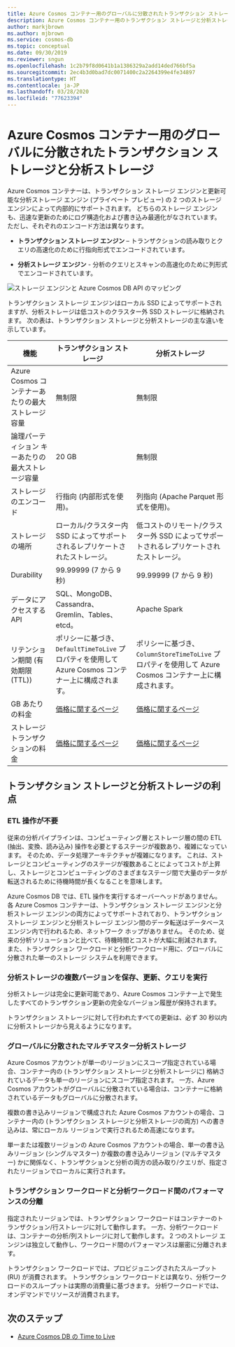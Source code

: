 ```yaml
---
title: Azure Cosmos コンテナー用のグローバルに分散されたトランザクション ストレージと分析ストレージ (プライベート プレビュー)
description: Azure Cosmos コンテナー用のトランザクション ストレージと分析ストレージの概要と、その構成オプションについて説明します。
author: markjbrown
ms.author: mjbrown
ms.service: cosmos-db
ms.topic: conceptual
ms.date: 09/30/2019
ms.reviewer: sngun
ms.openlocfilehash: 1c2b79f8d0641b1a1386329a2add14ded766bf5a
ms.sourcegitcommit: 2ec4b3d0bad7dc0071400c2a2264399e4fe34897
ms.translationtype: HT
ms.contentlocale: ja-JP
ms.lasthandoff: 03/28/2020
ms.locfileid: "77623394"
---
```

# <a name="globally-distributed-transactional-and-analytical-storage-for-azure-cosmos-containers"></a>Azure Cosmos コンテナー用のグローバルに分散されたトランザクション ストレージと分析ストレージ

Azure Cosmos コンテナーは、トランザクション ストレージ エンジンと更新可能な分析ストレージ エンジン (プライベート プレビュー) の 2 つのストレージ エンジンによって内部的にサポートされます。 どちらのストレージ エンジンも、迅速な更新のためにログ構造化および書き込み最適化がなされています。 ただし、それぞれのエンコード方法は異なります。

* **トランザクション ストレージ エンジン** – トランザクションの読み取りとクエリの高速化のために行指向形式でエンコードされています。

* **分析ストレージ エンジン** - 分析のクエリとスキャンの高速化のために列形式でエンコードされています。

![ストレージ エンジンと Azure Cosmos DB API のマッピング](./media/globally-distributed-transactional-analytical-storage/storage-engines-api-mapping.png)

トランザクション ストレージ エンジンはローカル SSD によってサポートされますが、分析ストレージは低コストのクラスター外 SSD ストレージに格納されます。 次の表は、トランザクション ストレージと分析ストレージの主な違いを示しています。


|機能  |トランザクション ストレージ  |分析ストレージ |
|---------|---------|---------|
|Azure Cosmos コンテナーあたりの最大ストレージ容量 |   無制限      |    無制限     |
|論理パーティション キーあたりの最大ストレージ容量   |   20 GB      |   無制限      |
|ストレージのエンコード  |   行指向 (内部形式を使用)。   |   列指向 (Apache Parquet 形式を使用)。 |
|ストレージの場所 |   ローカル/クラスター内 SSD によってサポートされるレプリケートされたストレージ。 |  低コストのリモート/クラスター外 SSD によってサポートされるレプリケートされたストレージ。       |
|Durability  |    99.99999 (7 から 9 秒)     |  99.99999 (7 から 9 秒)       |
|データにアクセスする API  |   SQL、MongoDB、Cassandra、Gremlin、Tables、etcd。       | Apache Spark         |
|リテンション期間 (有効期限 (TTL))   |  ポリシーに基づき、`DefaultTimeToLive` プロパティを使用して Azure Cosmos コンテナー上に構成されます。       |   ポリシーに基づき、`ColumnStoreTimeToLive` プロパティを使用して Azure Cosmos コンテナー上に構成されます。      |
|GB あたりの料金    |   [価格に関するページ](https://azure.microsoft.com/pricing/details/cosmos-db/)     |   [価格に関するページ](https://azure.microsoft.com/pricing/details/cosmos-db/)        |
|ストレージ トランザクションの料金    |  [価格に関するページ](https://azure.microsoft.com/pricing/details/cosmos-db/)         |   [価格に関するページ](https://azure.microsoft.com/pricing/details/cosmos-db/)        |

## <a name="benefits-of-transactional-and-analytical-storage"></a>トランザクション ストレージと分析ストレージの利点

### <a name="no-etl-operations"></a>ETL 操作が不要

従来の分析パイプラインは、コンピューティング層とストレージ層の間の ETL (抽出、変換、読み込み) 操作を必要とするステージが複数あり、複雑になっています。 そのため、データ処理アーキテクチャが複雑になります。 これは、ストレージとコンピューティングのステージが複数あることによってコストが上昇し、ストレージとコンピューティングのさまざまなステージ間で大量のデータが転送されるために待機時間が長くなることを意味します。  

Azure Cosmos DB では、ETL 操作を実行するオーバーヘッドがありません。 各 Azure Cosmos コンテナーは、トランザクション ストレージ エンジンと分析ストレージ エンジンの両方によってサポートされており、トランザクション ストレージ エンジンと分析ストレージ エンジン間のデータ転送はデータベース エンジン内で行われるため、ネットワーク ホップがありません。 そのため、従来の分析ソリューションと比べて、待機時間とコストが大幅に削減されます。 また、トランザクション ワークロードと分析ワークロード用に、グローバルに分散された単一のストレージ システムを利用できます。  

### <a name="store-multiple-versions-update-and-query-the-analytical-storage"></a>分析ストレージの複数バージョンを保存、更新、クエリを実行

分析ストレージは完全に更新可能であり、Azure Cosmos コンテナー上で発生したすべてのトランザクション更新の完全なバージョン履歴が保持されます。

トランザクション ストレージに対して行われたすべての更新は、必ず 30 秒以内に分析ストレージから見えるようになります。 

### <a name="globally-distributed-multi-master-analytical-storage"></a>グローバルに分散されたマルチマスター分析ストレージ

Azure Cosmos アカウントが単一のリージョンにスコープ指定されている場合、コンテナー内の (トランザクション ストレージと分析ストレージに) 格納されているデータも単一のリージョンにスコープ指定されます。 一方、Azure Cosmos アカウントがグローバルに分散されている場合は、コンテナーに格納されているデータもグローバルに分散されます。

複数の書き込みリージョンで構成された Azure Cosmos アカウントの場合、コンテナー内の (トランザクション ストレージと分析ストレージの両方) への書き込みは、常にローカル リージョンで実行されるため高速になります。

単一または複数リージョンの Azure Cosmos アカウントの場合、単一の書き込みリージョン (シングルマスター) か複数の書き込みリージョン (マルチマスター) かに関係なく、トランザクションと分析の両方の読み取り/クエリが、指定されたリージョンでローカルに実行されます。

### <a name="performance-isolation-between-transactional-and-analytical-workloads"></a>トランザクション ワークロードと分析ワークロード間のパフォーマンスの分離

指定されたリージョンでは、トランザクション ワークロードはコンテナーのトランザクション/行ストレージに対して動作します。 一方、分析ワークロードは、コンテナーの分析/列ストレージに対して動作します。 2 つのストレージ エンジンは独立して動作し、ワークロード間のパフォーマンスは厳密に分離されます。

トランザクション ワークロードでは、プロビジョニングされたスループット (RU) が消費されます。 トランザクション ワークロードとは異なり、分析ワークロードのスループットは実際の消費量に基づきます。 分析ワークロードでは、オンデマンドでリソースが消費されます。

## <a name="next-steps"></a>次のステップ

* [Azure Cosmos DB の Time to Live](time-to-live.md)
